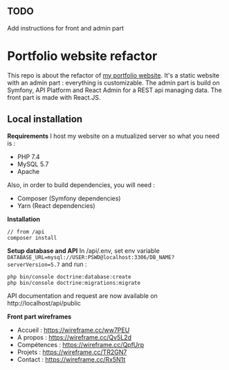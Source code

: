 ## TODO

Add instructions for front and admin part

# Portfolio website refactor

This repo is about the refactor of [my portfolio website](www.matthieudesvignes.com). It's a static website with an admin part : everything is customizable. The admin part is build on Symfony, API Platform and React Admin for a REST api managing data. The front part is made with React.JS.

## Local installation

**Requirements**
I host my website on a mutualized server so what you need is :

- PHP 7.4
- MySQL 5.7
- Apache

Also, in order to build dependencies, you will need :

- Composer (Symfony dependencies)
- Yarn (React dependencies)

**Installation**

    // from /api
    composer install

**Setup database and API**
In /api/.env, set env variable `DATABASE_URL=mysql://USER:PSWD@localhost:3306/DB_NAME?serverVersion=5.7` and run :

    php bin/console doctrine:database:create
    php bin/console doctrine:migrations:migrate

API documentation and request are now available on http://localhost/api/public

**Front part wireframes**

- Accueil : https://wireframe.cc/ww7PEU
- A propos : https://wireframe.cc/Qv5L2d
- Compétences : https://wireframe.cc/QpfUrp
- Projets : https://wireframe.cc/TR2GN7
- Contact : https://wireframe.cc/Rx5N1t
